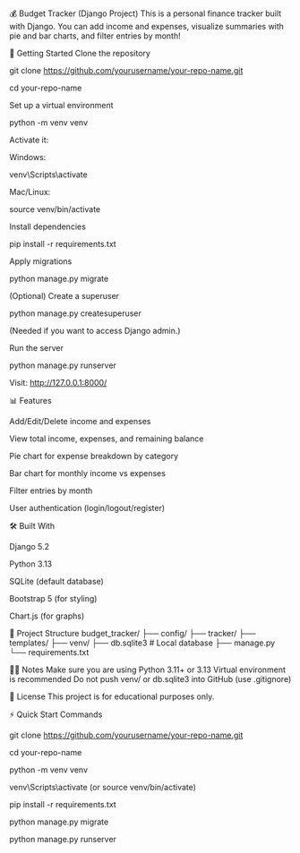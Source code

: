 💰 Budget Tracker (Django Project)
This is a personal finance tracker built with Django.
You can add income and expenses, visualize summaries with pie and bar charts, and filter entries by month!

🚀 Getting Started
Clone the repository

git clone https://github.com/yourusername/your-repo-name.git

cd your-repo-name

Set up a virtual environment

python -m venv venv

Activate it:

Windows:

venv\Scripts\activate

Mac/Linux:

source venv/bin/activate

Install dependencies

pip install -r requirements.txt

Apply migrations

python manage.py migrate

(Optional) Create a superuser

python manage.py createsuperuser

(Needed if you want to access Django admin.)


Run the server

python manage.py runserver

Visit: http://127.0.0.1:8000/


📊 Features

Add/Edit/Delete income and expenses

View total income, expenses, and remaining balance

Pie chart for expense breakdown by category

Bar chart for monthly income vs expenses

Filter entries by month

User authentication (login/logout/register)


🛠 Built With

Django 5.2

Python 3.13

SQLite (default database)

Bootstrap 5 (for styling)

Chart.js (for graphs)


📂 Project Structure
budget_tracker/
├── config/ 
├── tracker/ 
├── templates/ 
├── venv/ 
├── db.sqlite3 # Local database
├── manage.py
└── requirements.txt

🙋‍♂️ Notes
Make sure you are using Python 3.11+ or 3.13
Virtual environment is recommended
Do not push venv/ or db.sqlite3 into GitHub (use .gitignore)


📜 License
This project is for educational purposes only.


⚡ Quick Start Commands

git clone https://github.com/yourusername/your-repo-name.git

cd your-repo-name

python -m venv venv

venv\Scripts\activate (or source venv/bin/activate)

pip install -r requirements.txt

python manage.py migrate

python manage.py runserver

